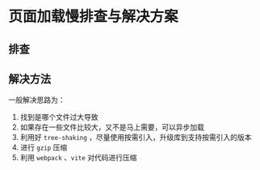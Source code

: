 # 页面加载慢排查与解决方案

## 排查

## 解决方法

一般解决思路为：

1. 找到是哪个文件过大导致
2. 如果存在一些文件比较大，又不是马上需要，可以异步加载
3. 利用好 `tree-shaking` ，尽量使用按需引入，升级库到支持按需引入的版本
4. 进行 `gzip` 压缩
5. 利用 `webpack` 、`vite` 对代码进行压缩